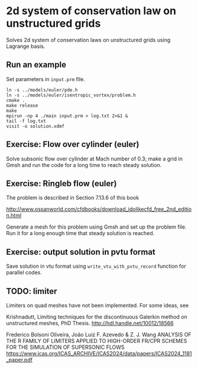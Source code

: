 # 2d system of conservation law on unstructured grids

Solves 2d system of conservation laws on unstructured grids using Lagrange basis.

## Run an example

Set parameters in `input.prm` file.

```shell
ln -s ../models/euler/pde.h
ln -s ../models/euler/isentropic_vortex/problem.h
cmake .
make release
make
mpirun -np 4 ./main input.prm > log.txt 2>&1 &
tail -f log.txt
visit -o solution.xdmf
```

## Exercise: Flow over cylinder (euler)

Solve subsonic flow over cylinder at Mach number of 0.3; make a grid in Gmsh and run the code for a long time to reach steady solution.

## Exercise: Ringleb flow (euler)

The problem is described in Section 7.13.6 of this book

http://www.ossanworld.com/cfdbooks/download_idolikecfd_free_2nd_edition.html

Generate a mesh for this problem using Gmsh and set up the problem file. Run it for a long enough time that steady solution is reached.

## Exercise: output solution in pvtu format

Save solution in vtu format using `write_vtu_with_pvtu_record` function for parallel codes.

## TODO: limiter

Limiters on quad meshes have not been implemented. For some ideas, see

Krishnadutt, Limiting techniques for the discontinuous Galerkin method on unstructured meshes, PhD Thesis.
http://hdl.handle.net/10012/18566

Frederico Bolsoni Oliveira, João Luiz F. Azevedo & Z. J. Wang
ANALYSIS OF THE R FAMILY OF LIMITERS APPLIED TO HIGH-ORDER FR/CPR SCHEMES FOR THE SIMULATION OF SUPERSONIC FLOWS
https://www.icas.org/ICAS_ARCHIVE/ICAS2024/data/papers/ICAS2024_1181_paper.pdf
